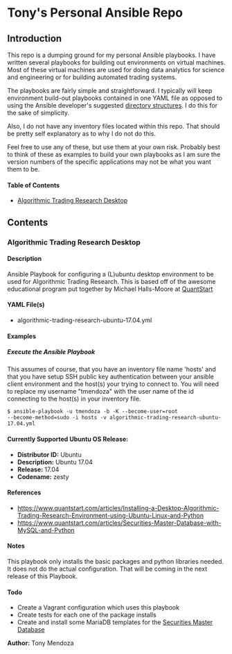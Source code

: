 Tony's Personal Ansible Repo
===================

Introduction
-----------
This repo is a dumping ground for my personal Ansible playbooks.  I
have written several playbooks for building out environments on virtual
machines.  Most of these virtual machines are used for doing data
analytics for science and engineering or for building automated
trading systems.

The playbooks are fairly simple and straightforward.  I typically
will keep environment build-out playbooks contained in one YAML file
as opposed to using the Ansible developer's suggested [directory
structures](http://docs.ansible.com/ansible/playbooks_best_practices.html#directory-layout).  I do this for the sake of simplicity. 

Also, I do not have any inventory files located within this repo.
That should be pretty self explanatory as to why I do not do this.

Feel free to use any of these, but use them at your own risk.
Probably best to think of these as examples to build your own
playbooks as I am sure the version numbers of the specific
applications may not be what you want them to be.

#### Table of Contents

* [Algorithmic Trading Research Desktop](https://github.com/tmendoza/ansible#algorithmic-trading-research-desktop)

Contents
--------

### Algorithmic Trading Research Desktop

#### Description
Ansible Playbook for configuring a (L)ubuntu desktop environment to be
used for Algorithmic Trading Research.  This is based off of the
awesome educational program put together by Michael Halls-Moore at [QuantStart](https://www.quantstart.com/)

#### YAML File(s)

* algorithmic-trading-research-ubuntu-17.04.yml

#### Examples

##### Execute the Ansible Playbook
This assumes of course, that you have an inventory file name 'hosts'
and that you have setup SSH public key authentication  between
your ansible client environment and the host(s) your trying to connect
to.  You will need to replace my username "tmendoza" with the user
name of the id connecting to the host(s) in your inventory file.

```Shell Session
$ ansible-playbook -u tmendoza -b -K --become-user=root
--become-method=sudo -i hosts -v algorithmic-trading-research-ubuntu-17.04.yml
```

#### Currently Supported Ubuntu OS Release:

* __Distributor ID:__	Ubuntu
* __Description:__	Ubuntu 17.04
* __Release:__	17.04
* __Codename:__	zesty

#### References
* https://www.quantstart.com/articles/Installing-a-Desktop-Algorithmic-Trading-Research-Environment-using-Ubuntu-Linux-and-Python
* https://www.quantstart.com/articles/Securities-Master-Database-with-MySQL-and-Python

#### Notes
This playbook only installs the basic packages and python libraries
needed.  It does not do the actual configuration.  That will be coming
in the next release of this Playbook.

#### Todo
* Create a Vagrant configuration which uses this playbook
* Create tests for each one of the package installs
* Create and install some MariaDB templates for the [Securities Master Database](https://www.quantstart.com/articles/Securities-Master-Database-with-MySQL-and-Python)

**Author:** Tony Mendoza

